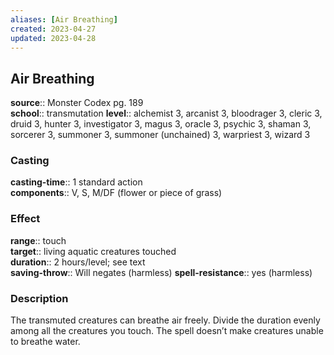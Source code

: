 ```yaml
---
aliases: [Air Breathing]
created: 2023-04-27
updated: 2023-04-28
---
```


## Air Breathing

**source**:: Monster Codex pg. 189  
**school**:: transmutation
**level**:: alchemist 3, arcanist 3, bloodrager 3, cleric 3, druid 3, hunter 3, investigator 3, magus 3, oracle 3, psychic 3, shaman 3, sorcerer 3, summoner 3, summoner (unchained) 3, warpriest 3, wizard 3

### Casting

**casting-time**:: 1 standard action  
**components**:: V, S, M/DF (flower or piece of grass)

### Effect

**range**:: touch  
**target**:: living aquatic creatures touched  
**duration**:: 2 hours/level; see text  
**saving-throw**:: Will negates (harmless)
**spell-resistance**:: yes (harmless)

### Description

The transmuted creatures can breathe air freely. Divide the duration evenly among all the creatures you touch. The spell doesn’t make creatures unable to breathe water.
